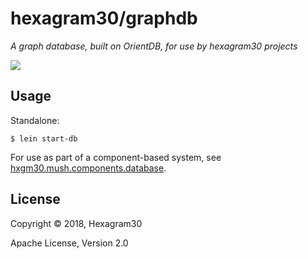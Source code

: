 # hexagram30/graphdb

*A graph database, built on OrientDB, for use by hexagram30 projects*

[![][logo]][logo-large]


## Usage

Standalone:

```
$ lein start-db
```

For use as part of a component-based system, see
[hxgm30.mush.components.database][comp-graphdb].



## License

Copyright © 2018, Hexagram30

Apache License, Version 2.0


<!-- Named page links below: /-->

[logo]: https://raw.githubusercontent.com/hexagram30/resources/master/branding/logo/h30-logo-1-long-with-text-x688.png
[logo-large]: https://raw.githubusercontent.com/hexagram30/resources/master/branding/logo/h30-logo-1-long-with-text-x3440.png
[comp-graphdb]: https://github.com/hexagram30/hexagramMUSH/blob/master/src/hexagram30/mush/components/database.clj
